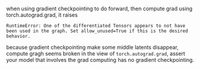 
when using gradient checkpointing to do forward, then compute grad using torch.autograd.grad, it raises
```
RuntimeError: One of the differentiated Tensors appears to not have been used in the graph. Set allow_unused=True if this is the desired behavior.
```
because gradient checkpointing make some middle latents disappear, compute gragh seems broken in the view of `torch.autograd.grad`, assert your model that involves the grad computing has no gradient checkpointing.

